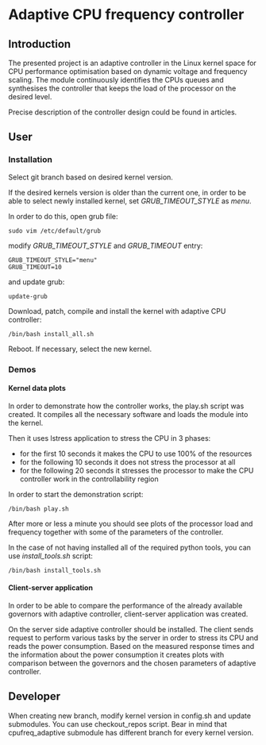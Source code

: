 # Adaptive CPU frequency controller

## Introduction

The presented project is an adaptive controller in the Linux kernel space for CPU performance optimisation based on dynamic voltage and frequency scaling.
The module continuously identifies the CPUs queues and synthesises the controller that keeps the load of the processor on the desired level.

Precise description of the controller design could be found in articles.


## User

### Installation

Select git branch based on desired kernel version.

If the desired kernels version is older than the current one, in order to be
able to select newly installed kernel, set *GRUB_TIMEOUT_STYLE* as *menu*.

In order to do this, open grub file:
```
sudo vim /etc/default/grub
```
modify *GRUB_TIMEOUT_STYLE* and *GRUB_TIMEOUT* entry:
```
GRUB_TIMEOUT_STYLE="menu"
GRUB_TIMEOUT=10
```
and update grub:
```
update-grub
```

Download, patch, compile and install the kernel with adaptive CPU controller:
```
/bin/bash install_all.sh
```

Reboot. If necessary, select the new kernel.

### Demos

#### Kernel data plots

In order to demonstrate how the controller works, the play.sh script was created.
It compiles all the necessary software and loads the module into the kernel.

Then it uses lstress application to stress the CPU in 3 phases:
* for the first 10 seconds it makes the CPU to use 100% of the resources
* for the following 10 seconds it does not stress the processor at all
* for the following 20 seconds it stresses the processor to make the CPU
	controller work in the controllability region

In order to start the demonstration script:
```
/bin/bash play.sh
```

After more or less a minute you should see plots of the processor load and
frequency together with some of the parameters of the controller.

In the case of not having installed all of the required python tools,
you can use *install_tools.sh* script:
```
/bin/bash install_tools.sh
```

#### Client-server application

In order to be able to compare the performance of the already available
governors with adaptive controller, client-server application was created.

On the server side adaptive controller should be installed.
The client sends request to perform various tasks by the server in order to
stress its CPU and reads the power consumption.  Based on the measured
response times and the information about the power consumption it creates
plots with comparison between the governors and the chosen parameters of
adaptive controller.

## Developer

When creating new branch, modify kernel version in config.sh and update
submodules. You can use checkout_repos script. Bear in mind that
cpufreq_adaptive submodule has different branch for every kernel version.
